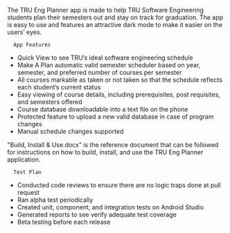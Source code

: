 The TRU Eng Planner app is made to help TRU Software Engineering students plan their semesters out and stay on track for graduation. The app is easy to use and features an attractive dark mode to make it easier on the users’ eyes.

      App Features
- Quick View to see TRU’s ideal software engineering schedule
- Make A Plan automatic valid semester scheduler based on year, semester, and preferred number of courses per semester
- All courses markable as taken or not taken so that the schedule reflects each student’s current status
- Easy viewing of course details, including prerequisites, post requisites, and semesters offered
- Course database downloadable into a text file on the phone
- Protected feature to upload a new valid database in case of program changes
- Manual schedule changes supported

"Build, Install & Use.docx" is the reference document that can be followed for instructions on how to build, install, and use the TRU Eng Planner application.

      Test Plan
- Conducted code reviews to ensure there are no logic traps done at pull request
- Ran alpha test periodically
- Created unit, component, and integration tests on Android Studio
- Generated reports to see verify adequate test coverage
- Beta testing before each release

